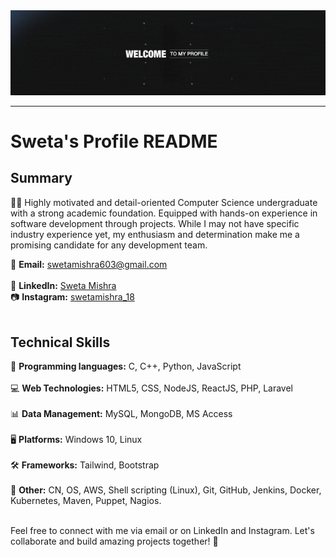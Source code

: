 <div align="center">
  <img src="https://github.com/swetamishra123/swetamishra123/raw/main/download.gif" alt="Download GIF">
</div>

---

# Sweta's Profile README

## Summary

👩‍🎓 Highly motivated and detail-oriented Computer Science undergraduate with a strong academic foundation. Equipped with hands-on experience in software development through projects. While I may not have specific industry experience yet, my enthusiasm and determination make me a promising candidate for any development team.

📧 **Email:** swetamishra603@gmail.com <br></br>
🔗 **LinkedIn:** [Sweta Mishra](https://www.linkedin.com/in/sweta-mishra-9947041b0/) <br> 
📷 **Instagram:** [swetamishra_18](https://www.instagram.com/swetamishra_18/)<br> </br>

## Technical Skills

🚀 **Programming languages:** C, C++, Python, JavaScript <br> </br>
💻 **Web Technologies:** HTML5, CSS, NodeJS, ReactJS, PHP, Laravel <br> </br>
📊 **Data Management:** MySQL, MongoDB, MS Access<br> </br>
🖥️ **Platforms:** Windows 10, Linux<br> </br>
🛠️ **Frameworks:** Tailwind, Bootstrap<br> </br>
🔧 **Other:** CN, OS, AWS, Shell scripting (Linux), Git, GitHub, Jenkins, Docker, Kubernetes, Maven, Puppet, Nagios.<br> </br>

Feel free to connect with me via email or on LinkedIn and Instagram. Let's collaborate and build amazing projects together! 🚀
